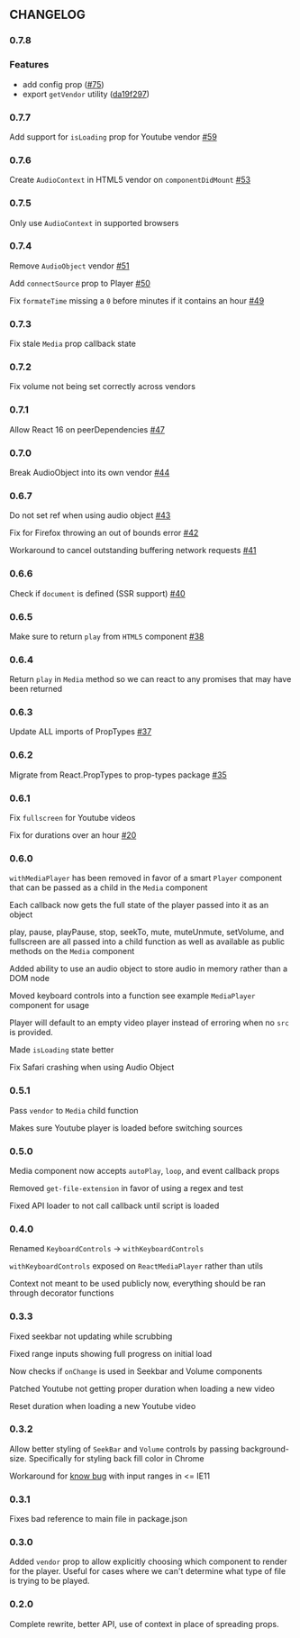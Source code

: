 ## CHANGELOG

### 0.7.8

### Features

- add config prop ([#75](https://github.com/souporserious/react-media-player/pull/75))
- export `getVendor` utility ([da19f297](https://github.com/souporserious/react-media-player/commit/da19f297))

### 0.7.7

Add support for `isLoading` prop for Youtube vendor
[#59](https://github.com/souporserious/react-media-player/pull/59)

### 0.7.6

Create `AudioContext` in HTML5 vendor on `componentDidMount`
[#53](https://github.com/souporserious/react-media-player/pull/53)

### 0.7.5

Only use `AudioContext` in supported browsers

### 0.7.4

Remove `AudioObject` vendor
[#51](https://github.com/souporserious/react-media-player/pull/51)

Add `connectSource` prop to Player
[#50](https://github.com/souporserious/react-media-player/pull/50)

Fix `formateTime` missing a `0` before minutes if it contains an hour
[#49](https://github.com/souporserious/react-media-player/pull/49)

### 0.7.3

Fix stale `Media` prop callback state

### 0.7.2

Fix volume not being set correctly across vendors

### 0.7.1

Allow React 16 on peerDependencies
[#47](https://github.com/souporserious/react-media-player/pull/47)

### 0.7.0

Break AudioObject into its own vendor
[#44](https://github.com/souporserious/react-media-player/pull/44)

### 0.6.7

Do not set ref when using audio object
[#43](https://github.com/souporserious/react-media-player/pull/43)

Fix for Firefox throwing an out of bounds error
[#42](https://github.com/souporserious/react-media-player/pull/42)

Workaround to cancel outstanding buffering network requests
[#41](https://github.com/souporserious/react-media-player/pull/41)

### 0.6.6

Check if `document` is defined (SSR support)
[#40](https://github.com/souporserious/react-media-player/pull/40)

### 0.6.5

Make sure to return `play` from `HTML5` component
[#38](https://github.com/souporserious/react-media-player/pull/38)

### 0.6.4

Return `play` in `Media` method so we can react to any promises that may have
been returned

### 0.6.3

Update ALL imports of PropTypes
[#37](https://github.com/souporserious/react-media-player/pull/37)

### 0.6.2

Migrate from React.PropTypes to prop-types package
[#35](https://github.com/souporserious/react-media-player/pull/35)

### 0.6.1

Fix `fullscreen` for Youtube videos

Fix for durations over an hour
[#20](https://github.com/souporserious/react-media-player/pull/20)

### 0.6.0

`withMediaPlayer` has been removed in favor of a smart `Player` component that
can be passed as a child in the `Media` component

Each callback now gets the full state of the player passed into it as an object

play, pause, playPause, stop, seekTo, mute, muteUnmute, setVolume, and
fullscreen are all passed into a child function as well as available as public
methods on the `Media` component

Added ability to use an audio object to store audio in memory rather than a DOM
node

Moved keyboard controls into a function see example `MediaPlayer` component for
usage

Player will default to an empty video player instead of erroring when no `src`
is provided.

Made `isLoading` state better

Fix Safari crashing when using Audio Object

### 0.5.1

Pass `vendor` to `Media` child function

Makes sure Youtube player is loaded before switching sources

### 0.5.0

Media component now accepts `autoPlay`, `loop`, and event callback props

Removed `get-file-extension` in favor of using a regex and test

Fixed API loader to not call callback until script is loaded

### 0.4.0

Renamed `KeyboardControls` -> `withKeyboardControls`

`withKeyboardControls` exposed on `ReactMediaPlayer` rather than utils

Context not meant to be used publicly now, everything should be ran through
decorator functions

### 0.3.3

Fixed seekbar not updating while scrubbing

Fixed range inputs showing full progress on initial load

Now checks if `onChange` is used in Seekbar and Volume components

Patched Youtube not getting proper duration when loading a new video

Reset duration when loading a new Youtube video

### 0.3.2

Allow better styling of `SeekBar` and `Volume` controls by passing
background-size. Specifically for styling back fill color in Chrome

Workaround for [know bug](https://github.com/facebook/react/issues/554) with
input ranges in <= IE11

### 0.3.1

Fixes bad reference to main file in package.json

### 0.3.0

Added `vendor` prop to allow explicitly choosing which component to render for
the player. Useful for cases where we can't determine what type of file is
trying to be played.

### 0.2.0

Complete rewrite, better API, use of context in place of spreading props.
